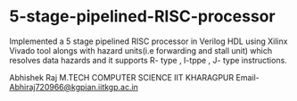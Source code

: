 # 5-stage-pipelined-RISC-processor
Implemented a 5 stage pipelined RISC processor in Verilog HDL  using Xilinx Vivado tool alongs with hazard units(i.e forwarding and stall unit) which resolves data hazards and it supports R- type , I-tppe , J- type instructions.

Abhishek Raj
M.TECH COMPUTER SCIENCE
IIT KHARAGPUR
Email- Abhiraj720966@kgpian.iitkgp.ac.in
